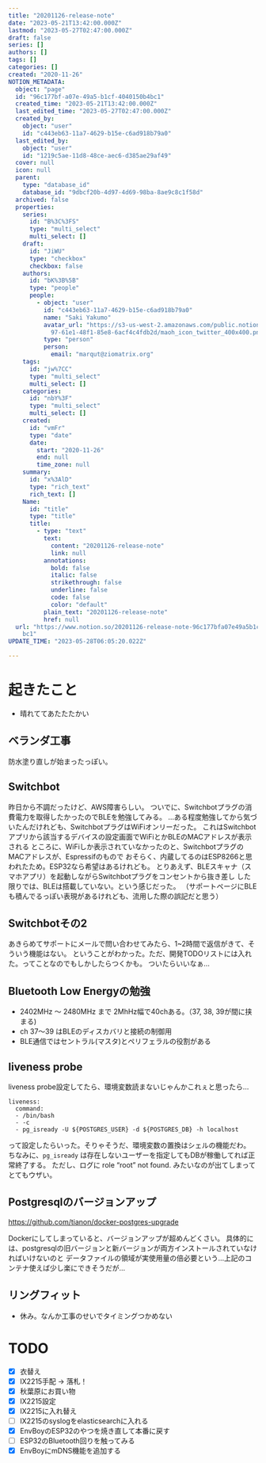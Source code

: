 ```yaml
---
title: "20201126-release-note"
date: "2023-05-21T13:42:00.000Z"
lastmod: "2023-05-27T02:47:00.000Z"
draft: false
series: []
authors: []
tags: []
categories: []
created: "2020-11-26"
NOTION_METADATA:
  object: "page"
  id: "96c177bf-a07e-49a5-b1cf-4040150b4bc1"
  created_time: "2023-05-21T13:42:00.000Z"
  last_edited_time: "2023-05-27T02:47:00.000Z"
  created_by:
    object: "user"
    id: "c443eb63-11a7-4629-b15e-c6ad918b79a0"
  last_edited_by:
    object: "user"
    id: "1219c5ae-11d8-48ce-aec6-d385ae29af49"
  cover: null
  icon: null
  parent:
    type: "database_id"
    database_id: "9dbcf20b-4d97-4d69-98ba-8ae9c8c1f58d"
  archived: false
  properties:
    series:
      id: "B%3C%3FS"
      type: "multi_select"
      multi_select: []
    draft:
      id: "JiWU"
      type: "checkbox"
      checkbox: false
    authors:
      id: "bK%3B%5B"
      type: "people"
      people:
        - object: "user"
          id: "c443eb63-11a7-4629-b15e-c6ad918b79a0"
          name: "Saki Yakumo"
          avatar_url: "https://s3-us-west-2.amazonaws.com/public.notion-static.com/3ad1c4\
            97-61e1-48f1-85e8-6acf4c4fdb2d/maoh_icon_twitter_400x400.png"
          type: "person"
          person:
            email: "marqut@ziomatrix.org"
    tags:
      id: "jw%7CC"
      type: "multi_select"
      multi_select: []
    categories:
      id: "nbY%3F"
      type: "multi_select"
      multi_select: []
    created:
      id: "vmFr"
      type: "date"
      date:
        start: "2020-11-26"
        end: null
        time_zone: null
    summary:
      id: "x%3AlD"
      type: "rich_text"
      rich_text: []
    Name:
      id: "title"
      type: "title"
      title:
        - type: "text"
          text:
            content: "20201126-release-note"
            link: null
          annotations:
            bold: false
            italic: false
            strikethrough: false
            underline: false
            code: false
            color: "default"
          plain_text: "20201126-release-note"
          href: null
  url: "https://www.notion.so/20201126-release-note-96c177bfa07e49a5b1cf4040150b4\
    bc1"
UPDATE_TIME: "2023-05-28T06:05:20.022Z"

---
```

<link rel="stylesheet" href="https://cdn.jsdelivr.net/npm/katex@0.16.2/dist/katex.min.css" integrity="sha384-bYdxxUwYipFNohQlHt0bjN/LCpueqWz13HufFEV1SUatKs1cm4L6fFgCi1jT643X" crossorigin="anonymous">


# 起きたこと

- 晴れててあたたたかい

## ベランダ工事


防水塗り直しが始まったっぽい。


## Switchbot


昨日から不調だったけど、AWS障害らしい。 ついでに、Switchbotプラグの消費電力を取得したかったのでBLEを勉強してみる。 …ある程度勉強してから気づいたんだけれども、SwitchbotプラグはWiFiオンリーだった。 これはSwitchbotアプリから該当するデバイスの設定画面でWiFiとかBLEのMACアドレスが表示される ところに、WiFiしか表示されていなかったのと、SwitchbotプラグのMACアドレスが、Espressifのもので おそらく、内蔵してるのはESP8266と思われたため。ESP32なら希望はあるけれども。 とりあえず、BLEスキャナ（スマホアプリ）を起動しながらSwitchbotプラグをコンセントから抜き差し した限りでは、BLEは搭載していない。という感じだった。 （サポートページにBLEも積んでるっぽい表現があるけれども、流用した際の誤記だと思う）


## Switchbotその2


あきらめてサポートにメールで問い合わせてみたら、1~2時間で返信がきて、そういう機能はない。 ということがわかった。ただ、開発TODOリストには入れた。ってことなのでもしかしたらつくかも。 ついたらいいなぁ…


## Bluetooth Low Energyの勉強

- 2402MHz 〜 2480MHz まで 2MhHz幅で40chある。（37, 38, 39が間に挟まる)
- ch 37〜39 はBLEのディスカバリと接続の制御用
- BLE通信ではセントラル(マスタ)とペリフェラルの役割がある

## liveness probe


liveness probe設定してたら、環境変数読まないじゃんかこれぇと思ったら…


```text
liveness:
  command:
  - /bin/bash
  - -c
  - pg_isready -U ${POSTGRES_USER} -d ${POSTGRES_DB} -h localhost
```


って設定したらいった。そりゃそうだ、環境変数の置換はシェルの機能だわ。 ちなみに、`pg_isready` は存在しないユーザーを指定してもDBが稼働してれば正常終了する。 ただし、ログに role “root” not found. みたいなのが出てしまってとてもウザい。


## Postgresqlのバージョンアップ


https://github.com/tianon/docker-postgres-upgrade


Dockerにしてしまっていると、バージョンアップが超めんどくさい。 具体的には、postgresqlの旧バージョンと新バージョンが両方インストールされていなければいけないのと データファイルの領域が実使用量の倍必要という…上記のコンテナ使えば少し楽にできそうだが…


## リングフィット

- 休み。なんか工事のせいでタイミングつかめない

# TODO

- [x] 衣替え
- [X] IX2215手配 -> 落札！
- [x] 秋葉原にお買い物
- [x] IX2215設定
- [x] IX2215に入れ替え
- [ ] IX2215のsyslogをelasticsearchに入れる
- [x] EnvBoyのESP32のやつを焼き直して本番に戻す
- [ ] ESP32のBluetooth回りを触ってみる
- [x] EnvBoyにmDNS機能を追加する
